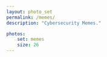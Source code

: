 ```yaml
---
layout: photo_set
permalink: /memes/
description: "Cybersecurity Memes."

photos:
    set: memes
    size: 26
---
```

